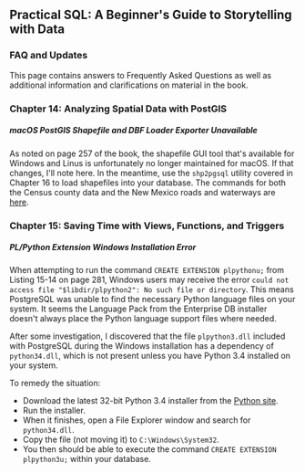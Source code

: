 ## Practical SQL: A Beginner's Guide to Storytelling with Data

### FAQ and Updates

This page contains answers to Frequently Asked Questions as well as additional information and clarifications on material in the book.

### Chapter 14: Analyzing Spatial Data with PostGIS

##### macOS PostGIS Shapefile and DBF Loader Exporter Unavailable

As noted on page 257 of the book, the shapefile GUI tool that's available for Windows and Linus is unfortunately no longer maintained for macOS. If that changes, I'll note here. In the meantime, use the `shp2pgsql` utility covered in Chapter 16 to load shapefiles into your database. The commands for both the Census county data and the New Mexico roads and waterways are [here](https://github.com/anthonydb/practical-sql/blob/master/Chapter_16/psql_commands.txt#L81).

### Chapter 15: Saving Time with Views, Functions, and Triggers

##### PL/Python Extension Windows Installation Error

When attempting to run the command `CREATE EXTENSION plpythonu;` from Listing 15-14 on page 281, Windows users may receive the error `could not access file "$libdir/plpython2": No such file or directory`. This means PostgreSQL was unable to find the necessary Python language files on your system. It seems the Language Pack from the Enterprise DB installer doesn't always place the Python language support files where needed.

After some investigation, I discovered that the file `plpython3.dll` included with PostgreSQL during the Windows installation has a dependency of `python34.dll`, which is not present unless you have Python 3.4 installed on your system.

To remedy the situation:

* Download the latest 32-bit Python 3.4 installer from the [Python site](https://www.python.org/downloads/windows/).
* Run the installer.
* When it finishes, open a File Explorer window and search for `python34.dll`.
* Copy the file (not moving it) to `C:\Windows\System32`.
* You then should be able to execute the command `CREATE EXTENSION plpython3u;` within your database.





